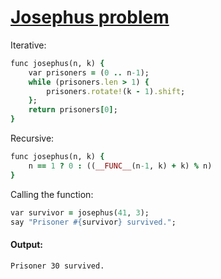 [1]: http://rosettacode.org/wiki/Josephus_problem

# [Josephus problem][1]

Iterative:

```ruby
func josephus(n, k) {
    var prisoners = (0 .. n-1);
    while (prisoners.len > 1) {
        prisoners.rotate!(k - 1).shift;
    };
    return prisoners[0];
}
```


Recursive:

```ruby
func josephus(n, k) {
    n == 1 ? 0 : ((__FUNC__(n-1, k) + k) % n)
}
```


Calling the function:

```ruby
var survivor = josephus(41, 3);
say "Prisoner #{survivor} survived.";
```

#### Output:
```
Prisoner 30 survived.
```

